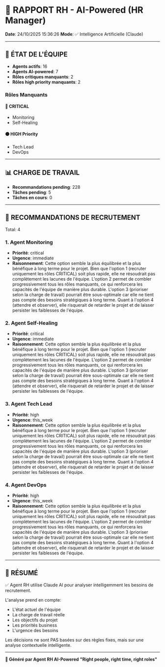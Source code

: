 # 👔 RAPPORT RH - AI-Powered (HR Manager)

**Date**: 24/10/2025 15:36:26
**Mode**: ✅ Intelligence Artificielle (Claude)

---

## 👥 ÉTAT DE L'ÉQUIPE

- **Agents actifs**: 16
- **Agents AI-powered**: 7
- **Rôles critiques manquants**: 2
- **Rôles high priority manquants**: 2

### Rôles Manquants

#### 🔴 CRITICAL

- Monitoring
- Self-Healing

#### 🟠 HIGH Priority

- Tech Lead
- DevOps

---

## 📊 CHARGE DE TRAVAIL

- **Recommandations pending**: 228
- **Tâches pending**: 5
- **Tâches en cours**: 0

---

## 👥 RECOMMANDATIONS DE RECRUTEMENT

Total: 4


### 1. Agent Monitoring

- **Priorité**: critical
- **Urgence**: immediate
- **Raisonnement**: Cette option semble la plus équilibrée et la plus bénéfique à long terme pour le projet. Bien que l'option 1 (recruter uniquement les rôles CRITICAL) soit plus rapide, elle ne résoudrait pas complètement les lacunes de l'équipe. L'option 2 permet de combler progressivement tous les rôles manquants, ce qui renforcera les capacités de l'équipe de manière plus durable. L'option 3 (prioriser selon la charge de travail) pourrait être sous-optimale car elle ne tient pas compte des besoins stratégiques à long terme. Quant à l'option 4 (attendre et observer), elle risquerait de retarder le projet et de laisser persister les faiblesses de l'équipe.


### 2. Agent Self-Healing

- **Priorité**: critical
- **Urgence**: immediate
- **Raisonnement**: Cette option semble la plus équilibrée et la plus bénéfique à long terme pour le projet. Bien que l'option 1 (recruter uniquement les rôles CRITICAL) soit plus rapide, elle ne résoudrait pas complètement les lacunes de l'équipe. L'option 2 permet de combler progressivement tous les rôles manquants, ce qui renforcera les capacités de l'équipe de manière plus durable. L'option 3 (prioriser selon la charge de travail) pourrait être sous-optimale car elle ne tient pas compte des besoins stratégiques à long terme. Quant à l'option 4 (attendre et observer), elle risquerait de retarder le projet et de laisser persister les faiblesses de l'équipe.


### 3. Agent Tech Lead

- **Priorité**: high
- **Urgence**: this_week
- **Raisonnement**: Cette option semble la plus équilibrée et la plus bénéfique à long terme pour le projet. Bien que l'option 1 (recruter uniquement les rôles CRITICAL) soit plus rapide, elle ne résoudrait pas complètement les lacunes de l'équipe. L'option 2 permet de combler progressivement tous les rôles manquants, ce qui renforcera les capacités de l'équipe de manière plus durable. L'option 3 (prioriser selon la charge de travail) pourrait être sous-optimale car elle ne tient pas compte des besoins stratégiques à long terme. Quant à l'option 4 (attendre et observer), elle risquerait de retarder le projet et de laisser persister les faiblesses de l'équipe.


### 4. Agent DevOps

- **Priorité**: high
- **Urgence**: this_week
- **Raisonnement**: Cette option semble la plus équilibrée et la plus bénéfique à long terme pour le projet. Bien que l'option 1 (recruter uniquement les rôles CRITICAL) soit plus rapide, elle ne résoudrait pas complètement les lacunes de l'équipe. L'option 2 permet de combler progressivement tous les rôles manquants, ce qui renforcera les capacités de l'équipe de manière plus durable. L'option 3 (prioriser selon la charge de travail) pourrait être sous-optimale car elle ne tient pas compte des besoins stratégiques à long terme. Quant à l'option 4 (attendre et observer), elle risquerait de retarder le projet et de laisser persister les faiblesses de l'équipe.




---

## 🎯 RÉSUMÉ

✅ Agent RH utilise Claude AI pour analyser intelligemment les besoins de recrutement.

L'analyse prend en compte:
- L'état actuel de l'équipe
- La charge de travail réelle
- Les objectifs du projet
- Les priorités business
- L'urgence des besoins

Les décisions ne sont PAS basées sur des règles fixes, mais sur une analyse contextuelle intelligente.

---

**👔 Généré par Agent RH AI-Powered**
**"Right people, right time, right roles"**
